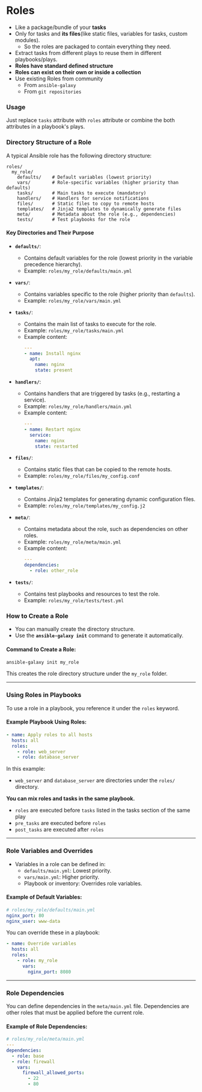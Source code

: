 # Roles

- Like a package/bundle of your **tasks**
- Only for tasks and **its files**(like static files, variables for tasks, custom modules).
  - So the roles are packaged to contain everything they need.
- Extract tasks from different plays to reuse them in different playbooks/plays.
- **Roles have standard defined structure**
- **Roles can exist on their own or inside a collection**
- Use existing Roles from community
  - From `ansible-galaxy`
  - From `git repositories`

### Usage

Just replace `tasks` attribute with `roles` attribute or combine the both attributes in a playbook's plays.

### **Directory Structure of a Role**

A typical Ansible role has the following directory structure:

```
roles/
  my_role/
    defaults/    # Default variables (lowest priority)
    vars/        # Role-specific variables (higher priority than defaults)
    tasks/       # Main tasks to execute (mandatory)
    handlers/    # Handlers for service notifications
    files/       # Static files to copy to remote hosts
    templates/   # Jinja2 templates to dynamically generate files
    meta/        # Metadata about the role (e.g., dependencies)
    tests/       # Test playbooks for the role
```

#### **Key Directories and Their Purpose**
- **`defaults/`**:
  - Contains default variables for the role (lowest priority in the variable precedence hierarchy).
  - Example: `roles/my_role/defaults/main.yml`

- **`vars/`**:
  - Contains variables specific to the role (higher priority than `defaults`).
  - Example: `roles/my_role/vars/main.yml`

- **`tasks/`**:
  - Contains the main list of tasks to execute for the role.
  - Example: `roles/my_role/tasks/main.yml`
  - Example content:
    ```yaml
    ---
    - name: Install nginx
      apt:
        name: nginx
        state: present
    ```

- **`handlers/`**:
  - Contains handlers that are triggered by tasks (e.g., restarting a service).
  - Example: `roles/my_role/handlers/main.yml`
  - Example content:
    ```yaml
    ---
    - name: Restart nginx
      service:
        name: nginx
        state: restarted
    ```

- **`files/`**:
  - Contains static files that can be copied to the remote hosts.
  - Example: `roles/my_role/files/my_config.conf`

- **`templates/`**:
  - Contains Jinja2 templates for generating dynamic configuration files.
  - Example: `roles/my_role/templates/my_config.j2`

- **`meta/`**:
  - Contains metadata about the role, such as dependencies on other roles.
  - Example: `roles/my_role/meta/main.yml`
  - Example content:
    ```yaml
    ---
    dependencies:
      - role: other_role
    ```

- **`tests/`**:
  - Contains test playbooks and resources to test the role.
  - Example: `roles/my_role/tests/test.yml`

### **How to Create a Role**

- You can manually create the directory structure.
- Use the **`ansible-galaxy init`** command to generate it automatically.

#### **Command to Create a Role:**
```bash
ansible-galaxy init my_role
```

This creates the role directory structure under the `my_role` folder.

---

### **Using Roles in Playbooks**

To use a role in a playbook, you reference it under the `roles` keyword.

#### **Example Playbook Using Roles:**
```yaml
- name: Apply roles to all hosts
  hosts: all
  roles:
    - role: web_server
    - role: database_server
```

In this example:
- `web_server` and `database_server` are directories under the `roles/` directory.

**You can mix roles and tasks in the same playbook.**

- `roles` are executed before `tasks` listed in the tasks section of the same play
- `pre_tasks` are executed before `roles`
- `post_tasks` are executed after `roles`

---

### **Role Variables and Overrides**

- Variables in a role can be defined in:
  - `defaults/main.yml`: Lowest priority.
  - `vars/main.yml`: Higher priority.
  - Playbook or inventory: Overrides role variables.

#### **Example of Default Variables:**
```yaml
# roles/my_role/defaults/main.yml
nginx_port: 80
nginx_user: www-data
```

You can override these in a playbook:
```yaml
- name: Override variables
  hosts: all
  roles:
    - role: my_role
      vars:
        nginx_port: 8080
```

---

### **Role Dependencies**

You can define dependencies in the `meta/main.yml` file. Dependencies are other roles that must be applied before the current role.

#### **Example of Role Dependencies:**
```yaml
# roles/my_role/meta/main.yml
---
dependencies:
  - role: base
  - role: firewall
    vars:
      firewall_allowed_ports:
        - 22
        - 80
```
